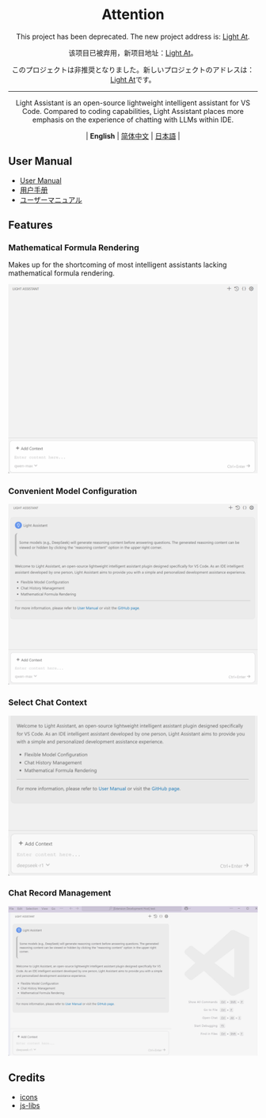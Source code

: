 <div align="center">
    <h1>Attention</h1>
    <p>This project has been deprecated. The new project address is: <a href="https://github.com/HiMeditator/light-at">Light At</a>.</p>
    <p>该项目已被弃用，新项目地址：<a href="https://github.com/HiMeditator/light-at">Light At</a>。</p>
    <p>このプロジェクトは非推奨となりました。新しいプロジェクトのアドレスは：<a href="https://github.com/HiMeditator/light-at">Light At</a>です。</p>
</div>

<hr>

<div align="center" >
    <p>Light Assistant is an open-source lightweight intelligent assistant for VS Code. Compared to coding capabilities, Light Assistant places more emphasis on the experience of chatting with LLMs within IDE.</p>
    <p>
        | <b>English</b> | <a href="https://github.com/HiMeditator/light-assistant/blob/main/docs/README_zh_cn.md">简体中文</a> | <a href="https://github.com/HiMeditator/light-assistant/blob/main/docs/README_ja.md">日本語</a> |
    </p>
</div>



## User Manual

- [User Manual](docs/user-manual.md)
- [用户手册](docs/user-manual_zh_cn.md)
- [ユーザーマニュアル](docs/user-manual_ja.md)

## Features

### Mathematical Formula Rendering

Makes up for the shortcoming of most intelligent assistants lacking mathematical formula rendering.

<img src="docs/img/media/01.gif" />

### Convenient Model Configuration

<img src="docs/img/media/02.gif" />

### Select Chat Context

<img src="docs/img/media/03.gif" />

### Chat Record Management

<img src="docs/img/media/04.gif" />

## Credits

- [icons](./assets/icon/credits.md)
- [js-libs](./assets/js/libs/credits.md)